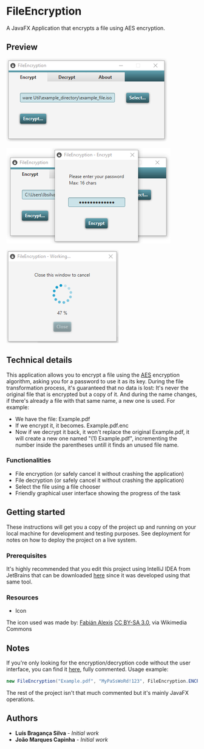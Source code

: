 # FileEncryption

A JavaFX Application that encrypts a file using AES encryption.

## Preview

![First screenshot of the application](https://raw.githubusercontent.com/luisbraganca/file-encryption/master/Screenshots/preview1.png)

![Second screenshot of the application](https://raw.githubusercontent.com/luisbraganca/file-encryption/master/Screenshots/preview2.png)

![Third screenshot of the application](https://raw.githubusercontent.com/luisbraganca/file-encryption/master/Screenshots/preview3.png)

## Technical details

This application allows you to encrypt a file using the [AES](https://en.wikipedia.org/wiki/Advanced_Encryption_Standard) encryption algorithm, asking you for a password to use it as its key. During the file transformation process, it's guaranteed that no data is lost: It's never the original file that is encrypted but a copy of it. And during the name changes, if there's already a file with that same name, a new one is used. For example:
* We have the file: Example.pdf
* If we encrypt it, it becomes. Example.pdf.enc
* Now if we decrypt it back, it won't replace the original Example.pdf, it will create a new one named "(1) Example.pdf", incrementing the number inside the parentheses untill it finds an unused file name.

### Functionalities

* File encryption (or safely cancel it without crashing the application)
* File decryption (or safely cancel it without crashing the application)
* Select the file using a file chooser
* Friendly graphical user interface showing the progress of the task

## Getting started

These instructions will get you a copy of the project up and running on your local machine for development and testing purposes. See deployment for notes on how to deploy the project on a live system.

### Prerequisites

It's highly recommended that you edit this project using IntelliJ IDEA from JetBrains that can be downloaded [here](https://www.jetbrains.com/idea/) since it was developed using that same tool.

### Resources

* Icon

The icon used was made by:
[Fabián Alexis](https://github.com/fabianalexisinostroza/Antu) [CC BY-SA 3.0](https://creativecommons.org/licenses/by-sa/3.0), via Wikimedia Commons

## Notes

If you're only looking for the encryption/decryption code without the user interface, you can find it [here](https://github.com/luisbraganca/file-encryption/blob/master/file-encryption/src/security/FileEncryption.java), fully commented.
Usage example:
```java
new FileEncryption("Example.pdf", "MyPaSsWoRd!123", FileEncryption.ENCRYPT_MODE).start();
```
The rest of the project isn't that much commented but it's mainly JavaFX operations.

## Authors

* **Luís Bragança Silva** - *Initial work*
* **João Marques Capinha** - *Initial work*
